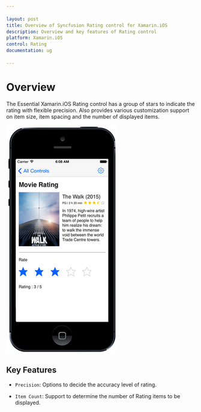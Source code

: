 ```yaml
---

layout: post
title: Overview of Syncfusion Rating control for Xamarin.iOS
description: Overview and key features of Rating control
platform: Xamarin.iOS
control: Rating
documentation: ug

---
```


# Overview

The Essential Xamarin.iOS Rating control has a group of stars to indicate the rating with flexible precision. Also provides various customization support on item size, item spacing and the number of displayed items.

![](images/overview.png)

## Key Features

* `Precision`: Options to decide the accuracy level of rating.

* `Item Count`: Support to determine the number of Rating items to be displayed.


